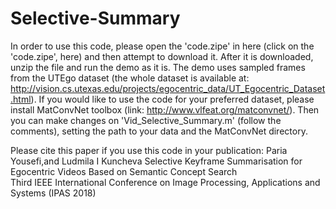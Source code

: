 # Selective-Summary

In order to use this code, please open the 'code.zipe' in here (click on the 'code.zipe', here) and then attempt to download it. 
After it is downloaded, unzip the file and run the demo as it is. The demo uses sampled frames from the UTEgo dataset (the whole 
dataset is available at: http://vision.cs.utexas.edu/projects/egocentric_data/UT_Egocentric_Dataset.html).
If you would like to use the code for your preferred dataset, please install MatConvNet toolbox (link: http://www.vlfeat.org/matconvnet/). 
Then you can make changes on 'Vid_Selective_Summary.m' (follow the comments), setting the path to your data and the MatConvNet directory.


Please cite this paper if you use this code in your publication:
   Paria Yousefi,and Ludmila I Kuncheva
   Selective Keyframe Summarisation for Egocentric Videos Based on Semantic Concept Search   
   Third IEEE International Conference on Image Processing, Applications and Systems (IPAS 2018)
   
